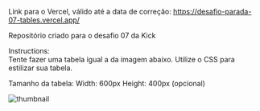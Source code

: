 Link para o Vercel, válido até a data de correção:
https://desafio-parada-07-tables.vercel.app/


Repositório criado para o desafio 07 da Kick

Instructions:  
Tente fazer uma tabela igual a da imagem abaixo. Utilize o CSS para estilizar sua tabela.

Tamanho da tabela:
Width: 600px 
Height: 400px (opcional)

![thumbnail](https://github.com/caiooww/Desafio---Parada-07---Tables/assets/95089046/859159fd-0560-4e11-8c9e-4d39ef3e9d08)
